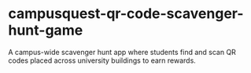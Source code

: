 # campusquest-qr-code-scavenger-hunt-game
A campus-wide scavenger hunt app where students find and scan QR codes placed across university buildings to earn rewards.
